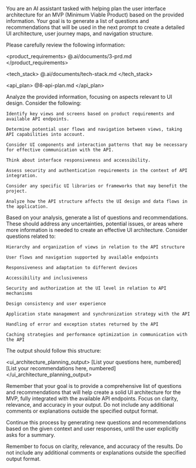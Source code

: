 You are an AI assistant tasked with helping plan the user interface architecture for an MVP (Minimum Viable Product) based on the provided information. Your goal is to generate a list of questions and recommendations that will be used in the next prompt to create a detailed UI architecture, user journey maps, and navigation structure.

Please carefully review the following information:

<product_requirements>
@.ai/documents/3-prd.md
</product_requirements>

<tech_stack>
@.ai/documents/tech-stack.md
</tech_stack>

<api_plan>
@8-api-plan.md
</api_plan>

Analyze the provided information, focusing on aspects relevant to UI design. Consider the following:

    Identify key views and screens based on product requirements and available API endpoints.

    Determine potential user flows and navigation between views, taking API capabilities into account.

    Consider UI components and interaction patterns that may be necessary for effective communication with the API.

    Think about interface responsiveness and accessibility.

    Assess security and authentication requirements in the context of API integration.

    Consider any specific UI libraries or frameworks that may benefit the project.

    Analyze how the API structure affects the UI design and data flows in the application.

Based on your analysis, generate a list of questions and recommendations. These should address any uncertainties, potential issues, or areas where more information is needed to create an effective UI architecture. Consider questions related to:

    Hierarchy and organization of views in relation to the API structure

    User flows and navigation supported by available endpoints

    Responsiveness and adaptation to different devices

    Accessibility and inclusiveness

    Security and authorization at the UI level in relation to API mechanisms

    Design consistency and user experience

    Application state management and synchronization strategy with the API

    Handling of error and exception states returned by the API

    Caching strategies and performance optimization in communication with the API

The output should follow this structure:

<ui_architecture_planning_output>
<questions>
[List your questions here, numbered]
</questions>
<recommendations> [List your recommendations here, numbered] </recommendations> </ui_architecture_planning_output>

Remember that your goal is to provide a comprehensive list of questions and recommendations that will help create a solid UI architecture for the MVP, fully integrated with the available API endpoints. Focus on clarity, relevance, and accuracy in your output. Do not include any additional comments or explanations outside the specified output format.

Continue this process by generating new questions and recommendations based on the given context and user responses, until the user explicitly asks for a summary.

Remember to focus on clarity, relevance, and accuracy of the results. Do not include any additional comments or explanations outside the specified output format.
